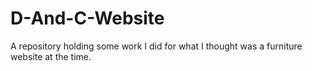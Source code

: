 # D-And-C-Website
A repository holding some work I did for what I thought was a furniture website at the time.
